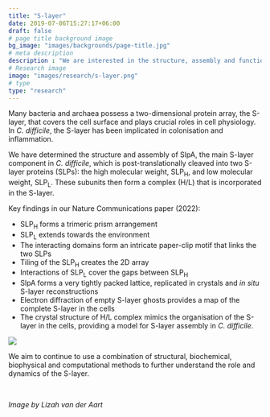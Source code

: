 ```yaml
---
title: "S-layer"
date: 2019-07-06T15:27:17+06:00
draft: false
# page title background image
bg_image: "images/backgrounds/page-title.jpg"
# meta description
description : "We are interested in the structure, assembly and function of the paracrystalline layer that covers *C. difficile* cells - the S-layer."
# Research image
image: "images/research/s-layer.png"
# type
type: "research"
---
```


Many bacteria and archaea possess a two-dimensional protein array, the S-layer, that covers the cell surface and plays crucial roles in cell physiology. In *C. difficile*, the S-layer has been implicated in colonisation and inflammation.

We have determined the structure and assembly of SlpA, the main S-layer component in *C. difficile*, which is post-translationally cleaved into two S-layer proteins (SLPs): the high molecular weight, SLP<sub>H</sub>, and low molecular weight, SLP<sub>L</sub>. These subunits then form a complex (H/L) that is incorporated in the S-layer.

Key findings in our Nature Communications paper (2022):


<div id="viewer" class="protein-viewer"></div>

<!-- Protein viewer -->
<script type='text/javascript' src='/js/bio-pv.min.js'></script>

<script type='text/javascript'>
var options = {
  width: 600,
  height: 500,
  antialias: true,
  quality : 'medium'
};
var viewer = pv.Viewer(document.getElementById('viewer'), options);

function loadPDB() {
  pv.io.fetchPdb('/pdbs/CD630HL_final.pdb', function(structure) {
      viewer.cartoon('protein', structure, { color : color.byChain() });
      viewer.autoZoom();
      viewer.centerOn(structure);
      
  });
}
document.addEventListener('DOMContentLoaded', loadPDB);
</script>



- SLP<sub>H</sub> forms a trimeric prism arrangement
- SLP<sub>L</sub> extends towards the environment
- The interacting domains form an intricate paper-clip motif that links the two SLPs
- Tiling of the SLP<sub>H</sub> creates the 2D array
- Interactions of SLP<sub>L</sub> cover the gaps between SLP<sub>H</sub> 
- SlpA forms a very tightly packed lattice, replicated in crystals and *in situ* S-layer reconstructions
- Electron diffraction of empty S-layer ghosts provides a map of the complete S-layer in the cells
-  The crystal structure of H/L complex mimics the organisation of the S-layer in the cells, providing a model for S-layer assembly in *C. difficile*.

![](/images/research/Slayer_structure.jpg)


We aim to continue to use a combination of structural, biochemical, biophysical and computational methods to further understand the role and dynamics of the S-layer.

&nbsp;

*Image by Lizah van der Aart*
